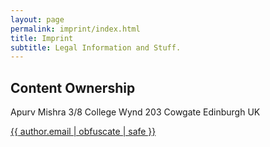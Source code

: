 ```yaml
---
layout: page
permalink: imprint/index.html
title: Imprint
subtitle: Legal Information and Stuff.
---
```


## Content Ownership

Apurv Mishra
3/8 College Wynd
203 Cowgate
Edinburgh
UK

<a href="mailto:{{ author.email | obfuscate | safe }}">{{ author.email | obfuscate | safe }}</a>